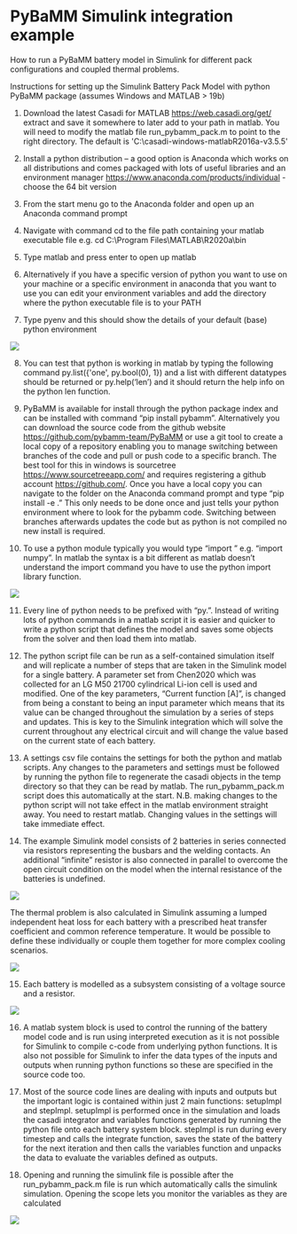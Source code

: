 # PyBaMM Simulink integration example
How to run a PyBaMM battery model in Simulink for different pack configurations and coupled thermal problems.

Instructions for setting up the Simulink Battery Pack Model with python PyBaMM package (assumes Windows and MATLAB > 19b)

1) Download the latest Casadi for MATLAB https://web.casadi.org/get/ extract and save it somewhere to later add to your path in matlab. You will need to modify the matlab file run_pybamm_pack.m to point to the right directory. The default is 'C:\casadi-windows-matlabR2016a-v3.5.5'

2) Install a python distribution – a good option is Anaconda which works on all distributions and comes packaged with lots of useful libraries  and an environment manager https://www.anaconda.com/products/individual - choose the 64 bit version

3) From the start menu go to the Anaconda folder and open up an Anaconda command prompt

4) Navigate with command cd to the file path containing your matlab executable file e.g. cd C:\Program Files\MATLAB\R2020a\bin

5) Type matlab and press enter to open up matlab

6) Alternatively if you have a specific version of python you want to use on your machine or a specific environment in anaconda that you want to use you can edit your environment variables and add the directory where the python executable file is to your PATH

7) Type pyenv and this should show the details of your default (base) python environment

![](./screenshots/pyenv.png)

8) You can test that python is working in matlab by typing the following command py.list({'one', py.bool(0), 1}) and a list with different datatypes should be returned or py.help(‘len’) and it should return the help info on the python len function.

9) PyBaMM is available for install through the python package index and can be installed with command “pip install pybamm”. Alternatively you can download the source code from the github website https://github.com/pybamm-team/PyBaMM or use a git tool to create a local copy of a repository enabling you to manage switching between branches of the code and pull or push code to a specific branch. The best tool for this in windows is sourcetree https://www.sourcetreeapp.com/ and requires registering a github account https://github.com/. Once you have a local copy you can navigate to the folder on the Anaconda command prompt and type “pip install -e .” This only needs to be done once and just tells your python environment where to look for the pybamm code. Switching between branches afterwards updates the code but as python is not compiled no new install is required.

10)	To use a python module typically you would type “import <package>” e.g. “import numpy”. In matlab the syntax is a bit different as matlab doesn’t understand the import command you have to use the python import library function.

![](./screenshots/pybamm.png)

11)	Every line of python needs to be prefixed with “py.”. Instead of writing lots of python commands in a matlab script it is easier and quicker to write a python script that defines the model and saves some objects from the solver and then load them into matlab.

12)	The python script file can be run as a self-contained simulation itself and will replicate a number of steps that are taken in the Simulink model for a single battery. A parameter set from Chen2020 which was collected for an LG M50 21700 cylindrical Li-ion cell is used and modified. One of the key parameters, “Current function [A]”, is changed from being a constant to being an input parameter which means that its value can be changed throughout the simulation by a series of steps and updates. This is key to the Simulink integration which will solve the current throughout any electrical circuit and will change the value based on the current state of each battery.

13) A settings csv file contains the settings for both the python and matlab scripts. Any changes to the parameters and settings must be followed by running the python file to regenerate the casadi objects in the temp directory so that they can be read by matlab. The run_pybamm_pack.m script does this automatically at the start. N.B. making changes to the python script will not take effect in the matlab environment straight away. You need to restart matlab. Changing values in the settings will take immediate effect.

14)	The example Simulink model consists of 2 batteries in series connected via resistors representing the busbars and the welding contacts. An additional “infinite” resistor is also connected in parallel to overcome the open circuit condition on the model when the internal resistance of the batteries is undefined.

![](./screenshots/simulink.png)

The thermal problem is also calculated in Simulink assuming a lumped independent heat loss for each battery with a prescribed heat transfer coefficient and common reference temperature. It would be possible to define these individually or couple them together for more complex cooling scenarios.

![](./screenshots/thermal.png)

15)	Each battery is modelled as a subsystem consisting of a voltage source and a resistor.

![](./screenshots/subsystem.png)

16)	A matlab system block is used to control the running of the battery model code and is run using interpreted execution as it is not possible for Simulink to compile c-code from underlying python functions. It is also not possible for Simulink to infer the data types of the inputs and outputs when running python functions so these are specified in the source code too.

17)	Most of the source code lines are dealing with inputs and outputs but the important logic is contained within just 2 main functions: setupImpl and stepImpl. setupImpl is performed once in the simulation and loads the casadi integrator and variables functions generated by running the python file onto each battery system block. stepImpl is run during every timestep and calls the integrate function, saves the state of the battery for the next iteration and then calls the variables function and unpacks the data to evaluate the variables defined as outputs.

18) Opening and running the simulink file is possible after the run_pybamm_pack.m file is run which automatically calls the simulink simulation. Opening the scope lets you monitor the variables as they are calculated

![](./screenshots/scope.png)
